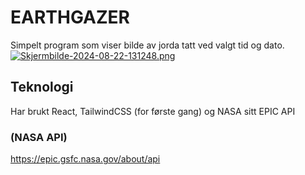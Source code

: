 # EARTHGAZER
Simpelt program som viser bilde av jorda tatt ved valgt tid og dato.
[![Skjermbilde-2024-08-22-131248.png](https://i.postimg.cc/Jz0vzzPY/Skjermbilde-2024-08-22-131248.png)](https://postimg.cc/XrMQ24M9)
## Teknologi
Har brukt React, TailwindCSS (for første gang) og NASA sitt EPIC API 
### (NASA API)
https://epic.gsfc.nasa.gov/about/api